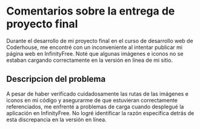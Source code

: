 # Comentarios sobre la entrega de proyecto final

Durante el desarrollo de mi proyecto final en el curso de desarrollo web de Coderhouse, me encontré con un inconveniente al intentar publicar mi página web en InfinityFree. Noté que algunas imágenes e iconos no se estaban cargando correctamente en la versión en línea de mi sitio.

## Descripcion del problema

A pesar de haber verificado cuidadosamente las rutas de las imágenes e iconos en mi código y asegurarme de que estuvieran correctamente referenciados, me enfrenté a problemas de carga cuando desplegué la aplicación en InfinityFree. No logré identificar la razón específica detrás de esta discrepancia en la versión en línea.
